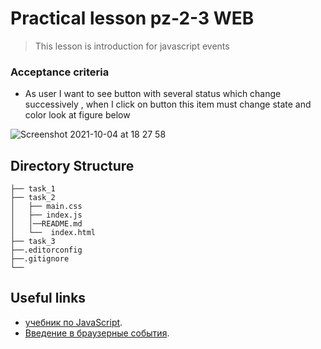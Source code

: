 # Practical lesson pz-2-3 WEB
> This lesson is introduction for javascript events

### Acceptance criteria
* As user I want to see button with several status which change successively , when I click on button this item must change state and color look at figure below

![Screenshot 2021-10-04 at 18 27 58](https://user-images.githubusercontent.com/10829855/135880427-b5d5e4bf-42f4-44fc-931a-53643449012d.png)

## Directory Structure

```
├── task_1
├── task_2
│   ├── main.css
│   ├── index.js
│   │──README.md
│   └──  index.html 
├── task_3
├──.editorconfig
├──.gitignore
└── 
```

## Useful links
* [учебник по JavaScript](https://learn.javascript.ru/).
* [Введение в браузерные события](https://learn.javascript.ru/introduction-browser-events).
